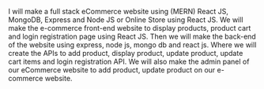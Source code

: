 I will make a full stack eCommerce website using (MERN) React JS, MongoDB, Express and Node JS or Online Store using React JS. We will make the e-commerce front-end website to display products, product cart and login registration page using React JS.
Then we will make the back-end of the website using express, node js, mongo db and react js. Where we will create the APIs to add product, display product, update product, update cart items and login registration API. We will also make the admin panel of our eCommerce website to add product, update product on our e-commerce website.

